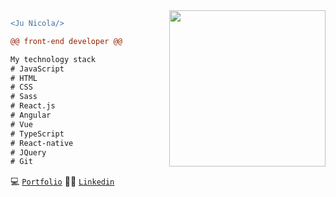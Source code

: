 <img src="https://media.giphy.com/media/jt8mEC6Kffbwbv2tNH/giphy.gif" width="250" align="right" style="margin-left: 30px;"/>

```diff
<Ju Nicola/>

@@ front-end developer @@

My technology stack
# JavaScript
# HTML
# CSS
# Sass
# React.js
# Angular
# Vue
# TypeScript
# React-native
# JQuery
# Git

```
:computer: [`Portfolio`](https://linkedin.com/in/junicola)
:raising_hand_woman: [`Linkedin`](https://linkedin.com/in/junicola)
